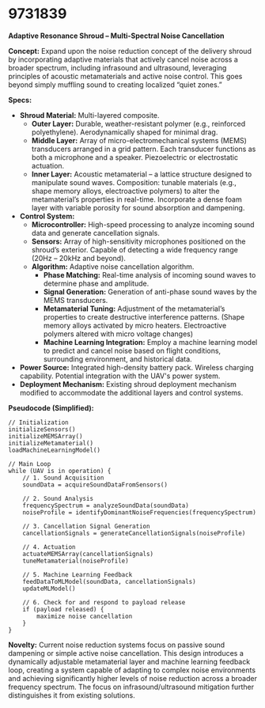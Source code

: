 # 9731839

**Adaptive Resonance Shroud – Multi-Spectral Noise Cancellation**

**Concept:** Expand upon the noise reduction concept of the delivery shroud by incorporating adaptive materials that actively cancel noise across a broader spectrum, including infrasound and ultrasound, leveraging principles of acoustic metamaterials and active noise control. This goes beyond simply muffling sound to creating localized “quiet zones.”

**Specs:**

*   **Shroud Material:** Multi-layered composite.
    *   **Outer Layer:** Durable, weather-resistant polymer (e.g., reinforced polyethylene). Aerodynamically shaped for minimal drag.
    *   **Middle Layer:** Array of micro-electromechanical systems (MEMS) transducers arranged in a grid pattern. Each transducer functions as both a microphone and a speaker. Piezoelectric or electrostatic actuation.
    *   **Inner Layer:** Acoustic metamaterial – a lattice structure designed to manipulate sound waves. Composition: tunable materials (e.g., shape memory alloys, electroactive polymers) to alter the metamaterial’s properties in real-time. Incorporate a dense foam layer with variable porosity for sound absorption and dampening.
*   **Control System:**
    *   **Microcontroller:** High-speed processing to analyze incoming sound data and generate cancellation signals.
    *   **Sensors:** Array of high-sensitivity microphones positioned on the shroud’s exterior. Capable of detecting a wide frequency range (20Hz – 20kHz and beyond).
    *   **Algorithm:** Adaptive noise cancellation algorithm.
        *   **Phase Matching:** Real-time analysis of incoming sound waves to determine phase and amplitude.
        *   **Signal Generation:** Generation of anti-phase sound waves by the MEMS transducers.
        *   **Metamaterial Tuning:** Adjustment of the metamaterial’s properties to create destructive interference patterns. (Shape memory alloys activated by micro heaters. Electroactive polymers altered with micro voltage changes)
        *   **Machine Learning Integration:** Employ a machine learning model to predict and cancel noise based on flight conditions, surrounding environment, and historical data.
*   **Power Source:** Integrated high-density battery pack. Wireless charging capability. Potential integration with the UAV's power system.
*   **Deployment Mechanism:** Existing shroud deployment mechanism modified to accommodate the additional layers and control systems.

**Pseudocode (Simplified):**

```
// Initialization
initializeSensors()
initializeMEMSArray()
initializeMetamaterial()
loadMachineLearningModel()

// Main Loop
while (UAV is in operation) {
    // 1. Sound Acquisition
    soundData = acquireSoundDataFromSensors()

    // 2. Sound Analysis
    frequencySpectrum = analyzeSoundData(soundData)
    noiseProfile = identifyDominantNoiseFrequencies(frequencySpectrum)

    // 3. Cancellation Signal Generation
    cancellationSignals = generateCancellationSignals(noiseProfile)

    // 4. Actuation
    actuateMEMSArray(cancellationSignals)
    tuneMetamaterial(noiseProfile)

    // 5. Machine Learning Feedback
    feedDataToMLModel(soundData, cancellationSignals)
    updateMLModel()

    // 6. Check for and respond to payload release
    if (payload released) {
        maximize noise cancellation
    }
}
```

**Novelty:** Current noise reduction systems focus on passive sound dampening or simple active noise cancellation. This design introduces a dynamically adjustable metamaterial layer and machine learning feedback loop, creating a system capable of adapting to complex noise environments and achieving significantly higher levels of noise reduction across a broader frequency spectrum. The focus on infrasound/ultrasound mitigation further distinguishes it from existing solutions.